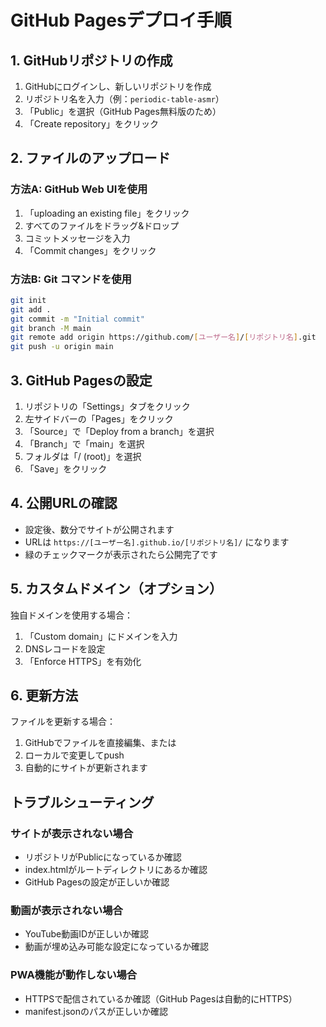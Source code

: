 # GitHub Pagesデプロイ手順

## 1. GitHubリポジトリの作成

1. GitHubにログインし、新しいリポジトリを作成
2. リポジトリ名を入力（例：`periodic-table-asmr`）
3. 「Public」を選択（GitHub Pages無料版のため）
4. 「Create repository」をクリック

## 2. ファイルのアップロード

### 方法A: GitHub Web UIを使用
1. 「uploading an existing file」をクリック
2. すべてのファイルをドラッグ&ドロップ
3. コミットメッセージを入力
4. 「Commit changes」をクリック

### 方法B: Git コマンドを使用
```bash
git init
git add .
git commit -m "Initial commit"
git branch -M main
git remote add origin https://github.com/[ユーザー名]/[リポジトリ名].git
git push -u origin main
```

## 3. GitHub Pagesの設定

1. リポジトリの「Settings」タブをクリック
2. 左サイドバーの「Pages」をクリック
3. 「Source」で「Deploy from a branch」を選択
4. 「Branch」で「main」を選択
5. フォルダは「/ (root)」を選択
6. 「Save」をクリック

## 4. 公開URLの確認

- 設定後、数分でサイトが公開されます
- URLは `https://[ユーザー名].github.io/[リポジトリ名]/` になります
- 緑のチェックマークが表示されたら公開完了です

## 5. カスタムドメイン（オプション）

独自ドメインを使用する場合：
1. 「Custom domain」にドメインを入力
2. DNSレコードを設定
3. 「Enforce HTTPS」を有効化

## 6. 更新方法

ファイルを更新する場合：
1. GitHubでファイルを直接編集、または
2. ローカルで変更してpush
3. 自動的にサイトが更新されます

## トラブルシューティング

### サイトが表示されない場合
- リポジトリがPublicになっているか確認
- index.htmlがルートディレクトリにあるか確認
- GitHub Pagesの設定が正しいか確認

### 動画が表示されない場合
- YouTube動画IDが正しいか確認
- 動画が埋め込み可能な設定になっているか確認

### PWA機能が動作しない場合
- HTTPSで配信されているか確認（GitHub Pagesは自動的にHTTPS）
- manifest.jsonのパスが正しいか確認